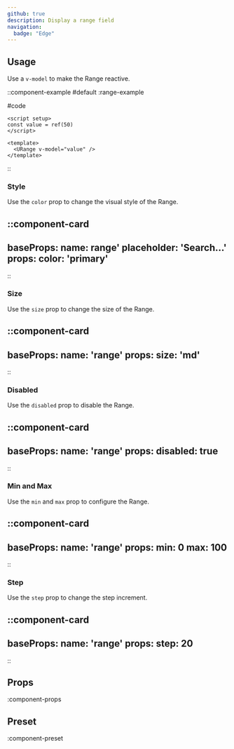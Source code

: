 ```yaml
---
github: true
description: Display a range field
navigation:
  badge: "Edge"
---
```


## Usage

Use a `v-model` to make the Range reactive.

::component-example
#default
:range-example

#code
```vue
<script setup>
const value = ref(50)
</script>

<template>
  <URange v-model="value" />
</template>
```
::

### Style

Use the `color` prop to change the visual style of the Range.

::component-card
---
baseProps:
  name: range'
  placeholder: 'Search...'
props:
  color: 'primary'
---
::

### Size

Use the `size` prop to change the size of the Range.

::component-card
---
baseProps:
  name: 'range'
props:
  size: 'md'
---
::

### Disabled

Use the `disabled` prop to disable the Range.

::component-card
---
baseProps:
  name: 'range'
props:
  disabled: true
---
::

### Min and Max

Use the `min` and `max` prop to configure the Range.

::component-card
---
baseProps:
  name: 'range'
props:
  min: 0
  max: 100
---
::

### Step

Use the `step` prop to change the step increment.

::component-card
---
baseProps:
  name: 'range'
props:
  step: 20
---
::

## Props

:component-props

## Preset

:component-preset
